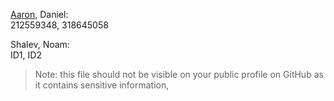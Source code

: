 [Aaron](https://github.com/aaroniz-bgu), Daniel: <br>
212559348, 318645058

Shalev, Noam: <br>
ID1, ID2

> Note: this file should not be visible on your public profile on GitHub as it contains sensitive information,